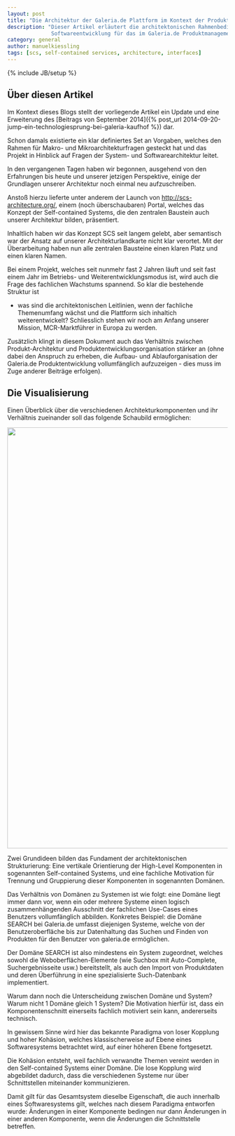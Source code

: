 ```yaml
---
layout: post
title: "Die Architektur der Galeria.de Plattform im Kontext der Produktentwicklungsorganisation"
description: "Dieser Artikel erläutert die architektonischen Rahmenbedingungen, die der Arbeit in der
              Softwareentwicklung für das im Galeria.de Produktmanagement ihre Orientierung geben."
category: general
author: manuelkiessling
tags: [scs, self-contained services, architecture, interfaces]
---
```

{% include JB/setup %}


## Über diesen Artikel

Im Kontext dieses Blogs stellt der vorliegende Artikel ein Update und eine Erweiterung des [Beitrags von September
2014]({% post_url 2014-09-20-jump-ein-technologiesprung-bei-galeria-kaufhof %}) dar.

Schon damals existierte ein klar definiertes Set an Vorgaben, welches den Rahmen für Makro- und Mikroarchitekturfragen
gesteckt hat und das Projekt in Hinblick auf Fragen der System- und Softwarearchitektur leitet.

In den vergangenen Tagen haben wir begonnen, ausgehend von den Erfahrungen bis heute und unserer jetzigen Perspektive,
einige der Grundlagen unserer Architektur noch einmal neu aufzuschreiben.

Anstoß hierzu lieferte unter anderem der Launch von http://scs-architecture.org/, einem (noch überschaubaren) Portal,
welches das Konzept der Self-contained Systems, die den zentralen Baustein auch unserer Architektur bilden, präsentiert.

Inhaltlich haben wir das Konzept SCS seit langem gelebt, aber semantisch war der Ansatz auf unserer Architekturlandkarte
nicht klar verortet. Mit der Überarbeitung haben nun alle zentralen Bausteine einen klaren Platz und einen klaren Namen.

Bei einem Projekt, welches seit nunmehr fast 2 Jahren läuft und seit fast einem Jahr im Betriebs- und
Weiterentwicklungsmodus ist, wird auch die Frage des fachlichen Wachstums spannend. So klar die bestehende Struktur ist
- was sind die architektonischen Leitlinien, wenn der fachliche Themenumfang wächst und die Plattform sich
inhaltich weiterentwickelt? Schliesslich stehen wir noch am Anfang unserer Mission, MCR-Marktführer in Europa zu werden.

Zusätzlich klingt in diesem Dokument auch das Verhältnis zwischen Produkt-Architektur und
Produktentwicklungsorganisation stärker an (ohne dabei den Anspruch zu erheben, die Aufbau- und Ablauforganisation der
Galeria.de Produktentwicklung vollumfänglich aufzuzeigen - dies muss im Zuge anderer Beiträge erfolgen).


## Die Visualisierung

Einen Überblick über die verschiedenen Architekturkomponenten und ihr Verhältnis zueinander soll das folgende Schaubild
ermöglichen:

<img width="960"
     src="{{ site.url }}/assets/images/architektur-update/Ueberblick_Architektur_GALERIA_Kaufhof_Online_Plattform.svg">

Zwei Grundideen bilden das Fundament der architektonischen Strukturierung: Eine vertikale Orientierung der High-Level
Komponenten in sogenannten Self-contained Systems, und eine fachliche Motivation für Trennung und Gruppierung dieser
Komponenten in sogenannten Domänen.

Das Verhältnis von Domänen zu Systemen ist wie folgt: eine Domäne liegt immer dann vor, wenn ein oder
mehrere Systeme einen logisch zusammenhängenden Ausschnitt der fachlichen Use-Cases eines Benutzers vollumfänglich
abbilden. Konkretes Beispiel: die Domäne SEARCH bei Galeria.de umfasst diejenigen Systeme, welche von der
Benutzeroberfläche bis zur Datenhaltung das Suchen und Finden von Produkten für den Benutzer von galeria.de ermöglichen.

Der Domäne SEARCH ist also mindestens ein System zugeordnet, welches sowohl die Weboberflächen-Elemente (wie Suchbox mit
Auto-Complete, Suchergebnisseite usw.) bereitstellt, als auch den Import von Produktdaten und deren Überführung in eine
spezialisierte Such-Datenbank implementiert.

Warum dann noch die Unterscheidung zwischen Domäne und System? Warum nicht 1 Domäne gleich 1 System? Die Motivation
hierfür ist, dass ein Komponentenschnitt einerseits fachlich motiviert sein kann, andererseits technisch.




In gewissem Sinne wird hier das bekannte Paradigma von loser Kopplung und hoher Kohäsion, welches klassischerweise auf
Ebene eines Softwaresystems betrachtet wird, auf einer höheren Ebene fortgesetzt.

Die Kohäsion entsteht, weil fachlich verwandte Themen vereint werden in den Self-contained Systems einer Domäne. Die
lose Kopplung wird abgebildet dadurch, dass die verschiedenen Systeme nur über Schnittstellen miteinander kommunizieren.

Damit gilt für das Gesamtsystem dieselbe Eigenschaft, die auch innerhalb eines Softwaresystems gilt, welches nach diesem
Paradigma entworfen wurde: Änderungen in einer Komponente bedingen nur dann Änderungen in einer anderen Komponente,
wenn die Änderungen die Schnittstelle betreffen.
